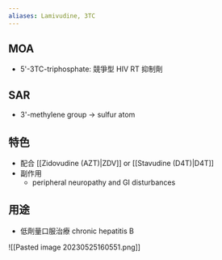 ```yaml
---
aliases: Lamivudine, 3TC
---
```

## MOA
- 5'-3TC-triphosphate: 競爭型 HIV RT 抑制劑
## SAR
- 3'-methylene group $\rightarrow$  sulfur atom
## 特色
- 配合 [[Zidovudine (AZT)|ZDV]] or [[Stavudine (D4T)|D4T]]
- 副作用
	- peripheral neuropathy and GI disturbances
## 用途
- 低劑量口服治療 chronic hepatitis B

![[Pasted image 20230525160551.png]]